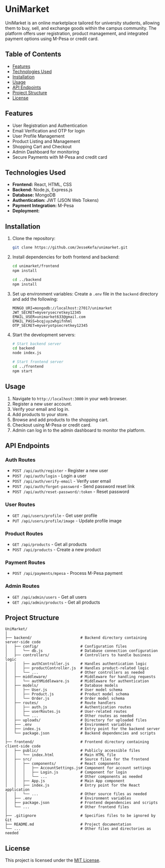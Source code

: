 # UniMarket

UniMarket is an online marketplace tailored for university students, allowing them to buy, sell, and exchange goods within the campus community. The platform offers user registration, product management, and integrated payment options using M-Pesa or credit card.

## Table of Contents

- [Features](#features)
- [Technologies Used](#technologies-used)
- [Installation](#installation)
- [Usage](#usage)
- [API Endpoints](#api-endpoints)
- [Project Structure](#project-structure)
- [License](#license)

## Features

- User Registration and Authentication
- Email Verification and OTP for login
- User Profile Management
- Product Listing and Management
- Shopping Cart and Checkout
- Admin Dashboard for monitoring
- Secure Payments with M-Pesa and credit card


## Technologies Used

- **Frontend:** React, HTML, CSS
- **Backend:** Node.js, Express.js
- **Database:** MongoDB
- **Authentication:** JWT (JSON Web Tokens)
- **Payment Integration:** M-Pesa
- **Deployment:** 

## Installation

1. Clone the repository:
   ```sh
   git clone https://github.com/JesseKefa/unimarket.git
   ```

2. Install dependencies for both frontend and backend:
   ```sh
   cd unimarket/frontend
   npm install

   cd ../backend
   npm install
   ```

3. Set up environment variables:
   Create a `.env` file in the `backend` directory and add the following:
   ```env
   MONGO_URI=mongodb://localhost:27017/unimarket   
   JWT_SECRET=myverysecretkey12345
   EMAIL_USER=unimarket633@gmail.com
   EMAIL_PASS=bcqjuyzwhgifnhml
   OTP_SECRET=myveryotpsecretkey12345
   ```

4. Start the development servers:
   ```sh
   # Start backend server
   cd backend
   node index.js

   # Start frontend server
   cd ../frontend
   npm start
   ```

## Usage

1. Navigate to `http://localhost:3000` in your web browser.
2. Register a new user account.
3. Verify your email and log in.
4. Add products to your store.
5. Browse and add products to the shopping cart.
6. Checkout using M-Pesa or credit card.
7. Admin can log in to the admin dashboard to monitor the platform.

## API Endpoints

### Auth Routes
- `POST /api/auth/register` - Register a new user
- `POST /api/auth/login` - Login a user
- `POST /api/auth/verify-email` - Verify user email
- `POST /api/auth/forgot-password` - Send password reset link
- `POST /api/auth/reset-password/:token` - Reset password

### User Routes
- `GET /api/users/profile` - Get user profile
- `PUT /api/users/profile/image` - Update profile image

### Product Routes
- `GET /api/products` - Get all products
- `POST /api/products` - Create a new product

### Payment Routes
- `POST /api/payments/mpesa` - Process M-Pesa payment

### Admin Routes
- `GET /api/admin/users` - Get all users
- `GET /api/admin/products` - Get all products

## Project Structure

```
UniMarket/
│
├── backend/                      # Backend directory containing server-side code
│   ├── config/                   # Configuration files
│   │   └── db.js                 # Database connection configuration
│   ├── controllers/              # Controllers to handle business logic
│   │   ├── authController.js     # Handles authentication logic
│   │   ├── productController.js  # Handles product-related logic
│   │   └── ...                   # Other controllers as needed
│   ├── middleware/               # Middleware for handling requests
│   │   └── authMiddleware.js     # Middleware for authentication
│   ├── models/                   # Database models
│   │   ├── User.js               # User model schema
│   │   ├── Product.js            # Product model schema
│   │   └── Order.js              # Order model schema
│   ├── routes/                   # Route handlers
│   │   ├── auth.js               # Authentication routes
│   │   ├── userRoutes.js         # User-related routes
│   │   └── ...                   # Other routes as needed
│   ├── uploads/                  # Directory for uploaded files
│   ├── .env                      # Environment variables
│   ├── index.js                  # Entry point for the backend server
│   └── package.json              # Backend dependencies and scripts
│
├── frontend/                     # Frontend directory containing client-side code
│   ├── public/                   # Publicly accessible files
│   │   └── index.html            # Main HTML file
│   ├── src/                      # Source files for the frontend
│   │   ├── components/           # React components
│   │   │   ├── AccountSettings.js# Component for account settings
│   │   │   ├── Login.js          # Component for login
│   │   │   └── ...               # Other components as needed
│   │   ├── App.js                # Main App component
│   │   ├── index.js              # Entry point for the React application
│   │   └── ...                   # Other source files as needed
│   ├── .env                      # Environment variables
│   ├── package.json              # Frontend dependencies and scripts
│   └── ...                       # Other frontend files
│
├── .gitignore                    # Specifies files to be ignored by Git
├── README.md                     # Project documentation
└── ...                           # Other files and directories as needed

```

## License

This project is licensed under the [MIT License](https://opensource.org/licenses/MIT).





























